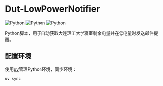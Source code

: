 # Dut-LowPowerNotifier

![Python](https://img.shields.io/badge/Pyrhon-3.13-blue)
![Python](https://img.shields.io/badge/UV-0.6.4-d56ae1)
![Python](https://img.shields.io/badge/MIT%20License-9e2013)

Python脚本，用于自动获取大连理工大学寝室剩余电量并在低电量时发送邮件提醒。

## 配置环境

使用[uv](https://docs.astral.sh/uv/)管理Python环境，同步环境：

```bash
uv sync
```

